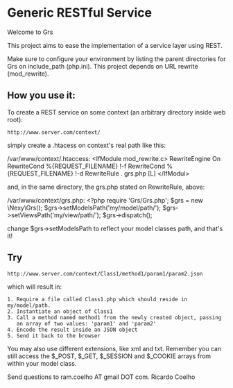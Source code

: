 Generic RESTful Service
=======================

Welcome to Grs

This project aims to ease the implementation of a service layer using REST.

Make sure to configure your environment by listing the parent directories for Grs on include_path (php.ini).
This project depends on URL rewrite (mod_rewrite).

How you use it:
---------------

To create a REST service on some context (an arbitrary directory inside web root):

	http://www.server.com/context/

simply create a .htacess on context's real path like this:

/var/www/context/.htaccess:
    &lt;IfModule mod_rewrite.c&gt;
    RewriteEngine On
    RewriteCond %{REQUEST_FILENAME} !-f
    RewriteCond %{REQUEST_FILENAME} !-d
    RewriteRule . grs.php [L]
    &lt;/IfModul&gt;

and, in the same directory, the grs.php stated on RewriteRule, above:

/var/www/context/grs.php:
    &lt;?php
    require 'Grs/Grs.php';
    $grs = new \Nexy\Grs();
    $grs->setModelsPath('my/model/path/');
    $grs->setViewsPath('my/view/path/');
    $grs->dispatch();

change $grs->setModelsPath to reflect your model classes path, and that's it!

Try
---

    http://www.server.com/context/Class1/method1/param1/param2.json
    
which will result in:

    1. Require a file called Class1.php which should reside in my/model/path.
    2. Instantiate an object of Class1
    3. Call a method named method1 from the newly created object, passing
       an array of two values: 'param1' and 'param2'
    4. Encode the result inside an JSON object
    5. Send it back to the browser
    
You may also use different extensions, like xml and txt.
Remember you can still access the $_POST, $_GET, $_SESSION and $_COOKIE arrays from within your model class.

Send questions to ram.coelho AT gmail DOT com.
Ricardo Coelho
